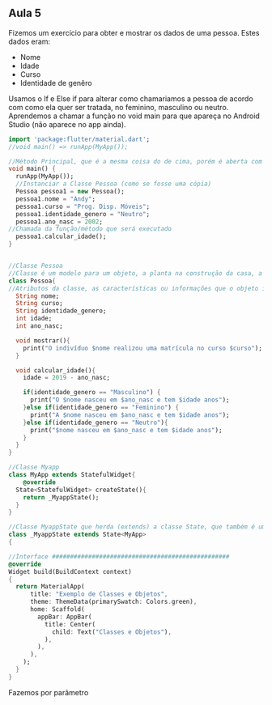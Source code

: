 ## Aula 5
Fizemos um exercício para obter e mostrar os dados de uma pessoa. Estes dados eram:
- Nome
- Idade
- Curso
- Identidade de genêro

Usamos o If e Else if para alterar como chamariamos a pessoa de acordo com como ela quer ser tratada, no feminino, masculino ou neutro.
Aprendemos a chamar a função no void main para que apareça no Android Studio (não aparece no app ainda).

````dart
import 'package:flutter/material.dart';
//void main() => runApp(MyApp());

//Método Principal, que é a mesma coisa do de cima, porém é aberta com chaves ao invés de seta
void main() {
  runApp(MyApp());
  //Instanciar a Classe Pessoa (como se fosse uma cópia)
  Pessoa pessoa1 = new Pessoa();
  pessoa1.nome = "Andy";
  pessoa1.curso = "Prog. Disp. Móveis";
  pessoa1.identidade_genero = "Neutro";
  pessoa1.ano_nasc = 2002;
//Chamada da função/método que será executado
  pessoa1.calcular_idade();
}


//Classe Pessoa
//Classe é um modelo para um objeto, a planta na construção da casa, a forma do bolo, etc
class Pessoa{
//Atributos da classe, as características ou informações que o objeto irá armazenar
  String nome;
  String curso;
  String identidade_genero;
  int idade;
  int ano_nasc;

  void mostrar(){
    print("O indivíduo $nome realizou uma matrícula no curso $curso");
  }

  void calcular_idade(){
    idade = 2019 - ano_nasc;

    if(identidade_genero == "Masculino") {
      print("O $nome nasceu em $ano_nasc e tem $idade anos");
    }else if(identidade_genero == "Feminino") {
      print("A $nome nasceu em $ano_nasc e tem $idade anos");
    }else if(identidade_genero == "Neutro"){
      print("$nome nasceu em $ano_nasc e tem $idade anos");
    }
  }
}

//Classe Myapp
class MyApp extends StatefulWidget{
    @override
  State<StatefulWidget> createState(){
    return _MyappState();
  }
}

//Classe MyappState que herda (extends) a classe State, que também é um widget. O underscore é usado porque a classe privada
class _MyappState extends State<MyApp>
{

//Interface #################################################
@override
Widget build(BuildContext context)
{
  return MaterialApp(
      title: "Exemplo de Classes e Objetos",
      theme: ThemeData(primarySwatch: Colors.green),
      home: Scaffold(
        appBar: AppBar(
          title: Center(
            child: Text("Classes e Objetos"),
          ),
        ),
      ),
    );
  }
}
````

Fazemos por parâmetro
